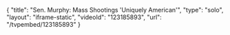 {
    "title": "Sen. Murphy: Mass Shootings 'Uniquely American'",
    "type": "solo",
    "layout": "iframe-static",
    "videoId": "123185893",
    "url": "\/tvpembed\/123185893"
}
